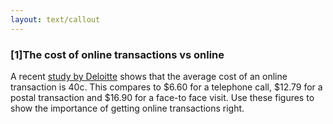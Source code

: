 ```yaml
---
layout: text/callout
---
```

### [1]The cost of online transactions vs online
A recent [study by Deloitte](https://www2.deloitte.com/content/dam/Deloitte/au/Documents/Economics/deloitte-au-economics-digital-government-transformation-230715.pdf) shows that the average cost of an online transaction is 40c.  This compares to $6.60 for a telephone call, $12.79 for a postal transaction and $16.90 for a face-to face visit.
Use these figures to show the importance of getting online transactions right.
